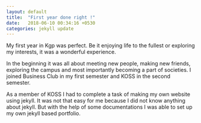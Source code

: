 ```yaml
---
layout: default
title:  "First year done right !"
date:   2018-06-10 00:34:16 +0530
categories: jekyll update
---
```

 My first year in Kgp was perfect. Be it enjoying life to the fullest or exploring my interests, it was a wonderful experience.
 
 In the beginning it was all about meeting new people, making new friends, exploring the campus and most importantly becoming a part of societies. I joined Business Club in my first semester and KOSS in the second semester. 

 As a member of KOSS I had to complete a task of making my own website using jekyll. It was not that easy for me because I did not know anything about jekyll. But with the help of some documentations I was able to set up my own jekyll based portfolio.